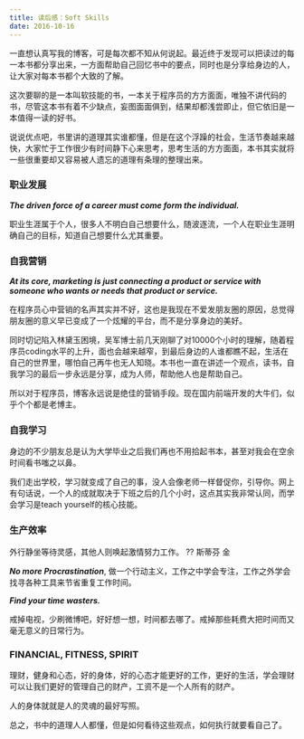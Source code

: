 ```yaml
---
title: 读后感：Soft Skills
date: 2016-10-16
---
```


一直想认真写我的博客，可是每次都不知从何说起。最近终于发现可以把读过的每一本书都分享出来，一方面帮助自己回忆书中的要点，同时也是分享给身边的人，让大家对每本书都个大致的了解。

这次要聊的是一本叫软技能的书，一本关于程序员的方方面面，唯独不讲代码的书，尽管这本书有着不少缺点，妄图面面俱到，结果却都浅尝即止，但它依旧是一本值得一读的好书。

说说优点吧，书里讲的道理其实谁都懂，但是在这个浮躁的社会，生活节奏越来越快，大家忙于工作很少有时间静下心来思考，思考生活的方方面面，本书其实就将一些很重要却又容易被人遗忘的道理有条理的整理出来。

### 职业发展

***The driven force of a career must come form the individual.***

职业生涯属于个人，很多人不明白自己想要什么，随波逐流，一个人在职业生涯明确自己的目标，知道自己想要什么尤其重要。

### 自我营销

***At its core, marketing is just connecting a product or service with someone who wants or needs that product or service.***

在程序员心中营销的名声其实并不好，这也是我现在不爱发朋友圈的原因，总觉得朋友圈的意义早已变成了一个炫耀的平台，而不是分享身边的美好。

同时切记陷入林黛玉困境，吴军博士前几天刚聊了对10000个小时的理解，随着程序员coding水平的上升，面也会越来越窄，到最后身边的人谁都瞧不起，生活在自己的世界里，哪怕自己再牛也无人知晓。本书也一直在讲述一个观点，读书，自我学习的最后一步永远是分享，成为人师，帮助他人也是帮助自己。

所以对于程序员，博客永远说是绝佳的营销手段。现在国内前端开发的大牛们，似乎个个都是老博主。

### 自我学习

身边的不少朋友总是认为大学毕业之后我们再也不用拾起书本，甚至对我会在空余时间看书嗤之以鼻。

我们走出学校，学习就变成了自己的事，没人会像老师一样督促你，引导你。网上有句话说，一个人的成就取决于下班之后的几个小时，这点其实我非常认同，而学会学习是teach yourself的核心技能。

### 生产效率

外行静坐等待灵感，其他人则唤起激情努力工作。  ?? 斯蒂芬 金

***No more Procrastination***, 做一个行动主义，工作之中学会专注，工作之外学会找寻各种工具来节省重复工作时间。

***Find your time wasters.***

戒掉电视，少刷微博吧，好好想一想，时间都去哪了。戒掉那些耗费大把时间而又毫无意义的日常行为。

### FINANCIAL, FITNESS, SPIRIT

理财，健身和心态，好的身体，好的心态才能更好的工作，更好的生活，学会理财可以让我们更好的管理自己的财产，工资不是一个人所有的财产。

人的身体就就是人的灵魂的最好写照。

总之，书中的道理人人都懂，但是如何看待这些观点，如何执行就要看自己了。	
	
	